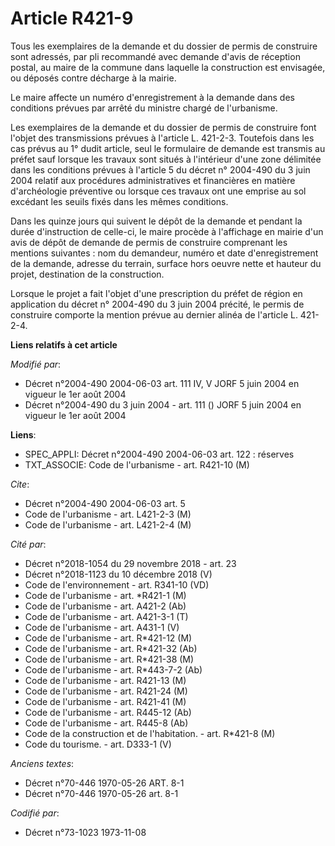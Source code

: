 # Article R421-9

Tous les exemplaires de la demande et du dossier de permis de construire sont adressés, par pli recommandé avec demande
d'avis de réception postal, au maire de la commune dans laquelle la construction est envisagée, ou déposés contre décharge à
la mairie.

Le maire affecte un numéro d'enregistrement à la demande dans des conditions prévues par arrêté du ministre chargé de
l'urbanisme.

Les exemplaires de la demande et du dossier de permis de construire font l'objet des transmissions prévues à l'article L.
421-2-3. Toutefois dans les cas prévus au 1° dudit article, seul le formulaire de demande est transmis au préfet sauf lorsque
les travaux sont situés à l'intérieur d'une zone délimitée dans les conditions prévues à l'article 5 du décret n° 2004-490 du
3 juin 2004 relatif aux procédures administratives et financières en matière d'archéologie préventive ou lorsque ces travaux
ont une emprise au sol excédant les seuils fixés dans les mêmes conditions.

Dans les quinze jours qui suivent le dépôt de la demande et pendant la durée d'instruction de celle-ci, le maire procède à
l'affichage en mairie d'un avis de dépôt de demande de permis de construire comprenant les mentions suivantes : nom du
demandeur, numéro et date d'enregistrement de la demande, adresse du terrain, surface hors oeuvre nette et hauteur du projet,
destination de la construction.

Lorsque le projet a fait l'objet d'une prescription du préfet de région en application du décret n° 2004-490 du 3 juin 2004
précité, le permis de construire comporte la mention prévue au dernier alinéa de l'article L. 421-2-4.

**Liens relatifs à cet article**

_Modifié par_:

  - Décret n°2004-490 2004-06-03 art. 111 IV, V JORF 5 juin 2004 en vigueur le 1er août 2004
  - Décret n°2004-490 du 3 juin 2004 - art. 111 () JORF 5 juin 2004 en vigueur le 1er août 2004

**Liens**:

  - SPEC_APPLI: Décret n°2004-490 2004-06-03 art. 122 : réserves
  - TXT_ASSOCIE: Code de l'urbanisme - art. R421-10 (M)

_Cite_:

  - Décret n°2004-490 2004-06-03 art. 5
  - Code de l'urbanisme - art. L421-2-3 (M)
  - Code de l'urbanisme - art. L421-2-4 (M)

_Cité par_:

  - Décret n°2018-1054 du 29 novembre 2018 - art. 23
  - Décret n°2018-1123 du 10 décembre 2018 (V)
  - Code de l'environnement - art. R341-10 (VD)
  - Code de l'urbanisme - art. *R421-1 (M)
  - Code de l'urbanisme - art. A421-2 (Ab)
  - Code de l'urbanisme - art. A421-3-1 (T)
  - Code de l'urbanisme - art. A431-1 (V)
  - Code de l'urbanisme - art. R*421-12 (M)
  - Code de l'urbanisme - art. R*421-32 (Ab)
  - Code de l'urbanisme - art. R*421-38 (M)
  - Code de l'urbanisme - art. R*443-7-2 (Ab)
  - Code de l'urbanisme - art. R421-13 (M)
  - Code de l'urbanisme - art. R421-24 (M)
  - Code de l'urbanisme - art. R421-41 (M)
  - Code de l'urbanisme - art. R445-12 (Ab)
  - Code de l'urbanisme - art. R445-8 (Ab)
  - Code de la construction et de l'habitation. - art. R*421-8 (M)
  - Code du tourisme. - art. D333-1 (V)

_Anciens textes_:

  - Décret n°70-446 1970-05-26 ART. 8-1
  - Décret n°70-446 1970-05-26 art. 8-1

_Codifié par_:

  - Décret n°73-1023 1973-11-08
